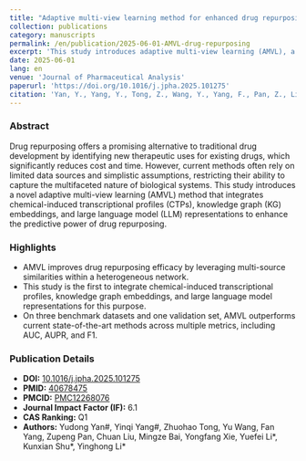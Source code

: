 ```yaml
---
title: "Adaptive multi-view learning method for enhanced drug repurposing using chemical-induced transcriptional profiles, knowledge graphs, and large language models"
collection: publications
category: manuscripts
permalink: /en/publication/2025-06-01-AMVL-drug-repurposing
excerpt: 'This study introduces adaptive multi-view learning (AMVL), a novel methodology that integrates chemical-induced transcriptional profiles, knowledge graph embeddings, and large language model representations to enhance drug repurposing predictions.'
date: 2025-06-01
lang: en
venue: 'Journal of Pharmaceutical Analysis'
paperurl: 'https://doi.org/10.1016/j.jpha.2025.101275'
citation: 'Yan, Y., Yang, Y., Tong, Z., Wang, Y., Yang, F., Pan, Z., Liu, C., Bai, M., Xie, Y., Li, Y., Shu, K., & Li, Y. (2025). &quot;Adaptive multi-view learning method for enhanced drug repurposing using chemical-induced transcriptional profiles, knowledge graphs, and large language models.&quot; <i>Journal of Pharmaceutical Analysis</i>, 15(6), 101275.'
---
```


### Abstract

Drug repurposing offers a promising alternative to traditional drug development by identifying new therapeutic uses for existing drugs, which significantly reduces cost and time. However, current methods often rely on limited data sources and simplistic assumptions, restricting their ability to capture the multifaceted nature of biological systems. This study introduces a novel adaptive multi-view learning (AMVL) method that integrates chemical-induced transcriptional profiles (CTPs), knowledge graph (KG) embeddings, and large language model (LLM) representations to enhance the predictive power of drug repurposing.

### Highlights

*   AMVL improves drug repurposing efficacy by leveraging multi-source similarities within a heterogeneous network.
*   This study is the first to integrate chemical-induced transcriptional profiles, knowledge graph embeddings, and large language model representations for this purpose.
*   On three benchmark datasets and one validation set, AMVL outperforms current state-of-the-art methods across multiple metrics, including AUC, AUPR, and F1.

### Publication Details

*   **DOI:** [10.1016/j.jpha.2025.101275](https://doi.org/10.1016/j.jpha.2025.101275)
*   **PMID:** [40678475](https://pubmed.ncbi.nlm.nih.gov/40678475/)
*   **PMCID:** [PMC12268076](https://www.ncbi.nlm.nih.gov/pmc/articles/PMC12268076/)
*   **Journal Impact Factor (IF):** 6.1
*   **CAS Ranking:** Q1
*   **Authors:** Yudong Yan#, Yinqi Yang#, Zhuohao Tong, Yu Wang, Fan Yang, Zupeng Pan, Chuan Liu, Mingze Bai, Yongfang Xie, Yuefei Li*, Kunxian Shu*, Yinghong Li*